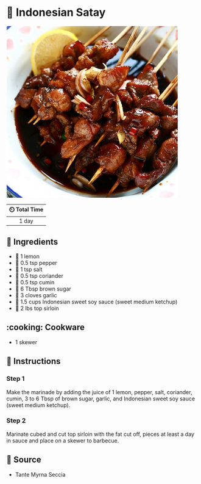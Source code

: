 # :meat_on_bone: Indonesian Satay

![Indonesian Satay](../assets/images/indonesian-satay.jpg)

| :timer_clock: Total Time |
|:-----------------------: |
| 1 day |

## :salt: Ingredients

- :lemon: 1 lemon
- :salt: 0.5 tsp pepper
- :salt: 1 tsp salt
- :herb: 0.5 tsp coriander
- :herb: 0.5 tsp cumin
- :maple_leaf: 6 Tbsp brown sugar
- :garlic: 3 cloves garlic
- :takeout_box: 1.5 cups Indonesian sweet soy sauce (sweet medium ketchup)
- :cut_of_meat: 2 lbs top sirloin

## :cooking: Cookware

- 1 skewer

## :pencil: Instructions

### Step 1

Make the marinade by adding the juice of 1 lemon, pepper, salt, coriander, cumin, 3 to 6 Tbsp of brown sugar, garlic,
and Indonesian sweet soy sauce (sweet medium ketchup).

### Step 2

Marinate cubed and cut top sirloin with the fat cut off, pieces at least a day in sauce and place on a skewer to
barbecue.

## :link: Source

- Tante Myrna Seccia

